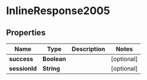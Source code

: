 
# InlineResponse2005

## Properties
Name | Type | Description | Notes
------------ | ------------- | ------------- | -------------
**success** | **Boolean** |  |  [optional]
**sessionId** | **String** |  |  [optional]



